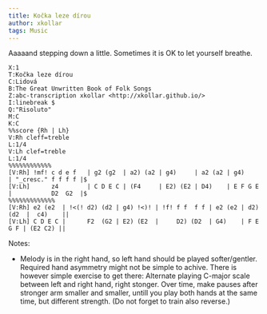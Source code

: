 ```yaml
---
title: Kočka leze dírou
author: xkollar
tags: Music
---
```

Aaaaand stepping down a little. Sometimes it is OK to let yourself breathe.

~~~ {.abc-render}
X:1
T:Kočka leze dírou
C:Lidová
B:The Great Unwritten Book of Folk Songs
Z:abc-transcription xkollar <http://xkollar.github.io/>
I:linebreak $
Q:"Risoluto"
M:C
K:C
%%score {Rh | Lh}
V:Rh cleff=treble
L:1/4
V:Lh clef=treble
L:1/4
%%%%%%%%%%%%
[V:Rh] !mf! c d e f   | g2 (g2  | a2) (a2 | g4)     | a2 (a2 | g4)     | "_cresc." f f f f |$
[V:Lh]      z4        | C D E C | (F4     | E2) (E2 | D4)    | E F G E |           D2  G2  |$
%%%%%%%%%%%%%
[V:Rh] e2 (e2  | !<(! d2) (d2 | g4) !<)! | !f! f f  f f | e2 (e2 | d2) (d2  |  c4)    ||
[V:Lh] C D E C |      F2  (G2 | E2) (E2  |     D2) (D2  | G4)    | F E  G F | (E2 C2) ||
~~~

Notes:

* Melody is in the right hand, so left hand should be played softer/gentler.
  Required hand asymmetry might not be simple to achive. There is however simple
  exercise to get there: Alternate playing C-major scale between left and right hand, right stonger.
  Over time, make pauses after stronger arm smaller and smaller, untill you play both hands
  at the same time, but different strength. (Do not forget to train also reverse.)
